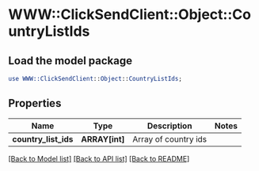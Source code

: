 # WWW::ClickSendClient::Object::CountryListIds

## Load the model package
```perl
use WWW::ClickSendClient::Object::CountryListIds;
```

## Properties
Name | Type | Description | Notes
------------ | ------------- | ------------- | -------------
**country_list_ids** | **ARRAY[int]** | Array of country ids | 

[[Back to Model list]](../README.md#documentation-for-models) [[Back to API list]](../README.md#documentation-for-api-endpoints) [[Back to README]](../README.md)


